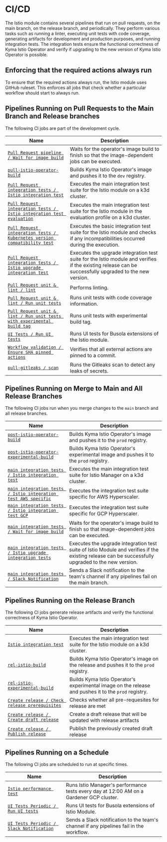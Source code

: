 # CI/CD
The Istio module contains several pipelines that run on pull requests, on the main branch, on the release branch, and periodically. They perform various tasks such as running a linter, executing unit tests with code coverage, generating artifacts for development and production purposes, and running integration tests. The integration tests ensure the functional correctness of Kyma Istio Operator and verify if upgrading to the new version of Kyma Istio Operator is possible.

## Enforcing that the required actions always run

To ensure that the required actions always run, the Istio module uses GitHub ruleset.
This enforces all jobs that check whether a particular workflow should start to always run.

## Pipelines Running on Pull Requests to the Main Branch and Release branches

The following CI jobs are part of the development cycle.

| Name                                                                                                                                                                                                        | Description                                                                                                                                            |
|-------------------------------------------------------------------------------------------------------------------------------------------------------------------------------------------------------------|--------------------------------------------------------------------------------------------------------------------------------------------------------|
| [`Pull Request pipeline / Wait for image build`](https://github.com/kyma-project/istio/blob/65822779cbf899909088820ab009450e579199f8/.github/workflows/pull-request.yaml#L32)                               | Waits for the operator's image build to finish so that the image-dependent jobs can be executed.                                                       |
| [`pull-istio-operator-build`](https://github.com/kyma-project/test-infra/blob/578e4bb754b1bf12e1964cb96436bd25b7c21996/prow/jobs/kyma-project/istio/istio-manager.yaml#L6)                                  | Builds Kyma Istio Operator's image and pushes it to the `dev` registry.                                                                                |
| [`Pull Request integration tests / Istio integration test`](https://github.com/kyma-project/istio/blob/65822779cbf899909088820ab009450e579199f8/.github/workflows/pull-integration.yaml#L31)                | Executes the main integration test suite for the Istio module on a k3d cluster.                                                                        |
| [`Pull Request integration tests / Istio integration test evaluation`](https://github.com/kyma-project/istio/blob/65822779cbf899909088820ab009450e579199f8/.github/workflows/pull-integration.yaml#L45)     | Executes the main integration test suite for the Istio module in the evaluation profile on a k3d cluster.                                              |
| [`Pull Request integration tests / Kubernetes version compatibility test`](https://github.com/kyma-project/istio/blob/65822779cbf899909088820ab009450e579199f8/.github/workflows/pull-integration.yaml#L10) | Executes the basic integration test suite for the Istio module and checks if any incompatibilities occurred during the execution.                      |
| [`Pull Request integration tests / Istio upgrade integration test`](https://github.com/kyma-project/istio/blob/65822779cbf899909088820ab009450e579199f8/.github/workflows/pull-integration.yaml#L19)        | Executes the upgrade integration test suite for the Istio module and verifies if the existing release can be successfully upgraded to the new version. |
| [`Pull Request unit & lint / lint`](https://github.com/kyma-project/istio/blob/65822779cbf899909088820ab009450e579199f8/.github/workflows/pull-unit-lint.yaml#L9)                                           | Performs linting.                                                                                                                                      |
| [`Pull Request unit & lint / Run unit tests`](https://github.com/kyma-project/istio/blob/65822779cbf899909088820ab009450e579199f8/.github/workflows/pull-unit-lint.yaml#L24)                                | Runs unit tests with code coverage information.                                                                                                        |
| [`Pull Request unit & lint / Run unit tests with experimental build tag`](https://github.com/kyma-project/istio/blob/65822779cbf899909088820ab009450e579199f8/.github/workflows/pull-unit-lint.yaml#L39)    | Runs unit tests with experimental build tag.                                                                                                           |
| [`UI Tests / Run UI tests`](https://github.com/kyma-project/istio/blob/65822779cbf899909088820ab009450e579199f8/.github/workflows/ui-tests.yaml#L7)                                                         | Runs UI tests for Busola extensions of the Istio module.                                                                                               |
| [`Workflow validation / Ensure SHA pinned actions`](https://github.com/kyma-project/istio/blob/65822779cbf899909088820ab009450e579199f8/.github/workflows/verify-commit-pins.yaml#L7)                       | Verifies that all external actions are pinned to a commit.                                                                                             |
| [`pull-gitleaks / scan`](https://github.com/kyma-project/istio/blob/main/.github/workflows/pull-gitleaks.yaml#L10)                                                                                          | Runs the Gitleaks scan to detect any leaks of secrets.                                                                                                 |

## Pipelines Running on Merge to Main and All Release Branches

The following CI jobs run when you merge changes to the `main` branch and all release branches.

| Name                                                                                                                                                                                               | Description                                                                                                                                       |
|----------------------------------------------------------------------------------------------------------------------------------------------------------------------------------------------------|---------------------------------------------------------------------------------------------------------------------------------------------------|
| [`post-istio-operator-build`](https://github.com/kyma-project/test-infra/blob/578e4bb754b1bf12e1964cb96436bd25b7c21996/prow/jobs/kyma-project/istio/istio-manager.yaml#L117)                       | Builds Kyma Istio Operator's image and pushes it to the `prod` registry.                                                                          |
| [`post-istio-operator-experimental-build`](https://github.com/kyma-project/test-infra/blob/ca3de673baede44bb1167fe54cc43ec7909fe69d/prow/jobs/kyma-project/istio/istio-manager.yaml#L231)          | Builds Kyma Istio Operator's experimental image and pushes it to the `prod` registry.                                                             |
| [`main integration tests / Istio integration test`](https://github.com/kyma-project/istio/blob/65822779cbf899909088820ab009450e579199f8/.github/workflows/main-integration.yaml#L59)               | Executes the main integration test suite for Istio Manager on a k3d cluster.                                                                      |
| [`main integration tests / Istio integration test AWS specific`](https://github.com/kyma-project/istio/blob/65822779cbf899909088820ab009450e579199f8/.github/workflows/main-integration.yaml#L103) | Executes the integration test suite specific for AWS Hyperscaler.                                                                                 |
| [`main integration tests / Istio integration test GCP`](https://github.com/kyma-project/istio/blob/65822779cbf899909088820ab009450e579199f8/.github/workflows/main-integration.yaml#L133)          | Executes the integration test suite specific for GCP Hyperscaler.                                                                                 |
| [`main integration tests / Wait for image build`](https://github.com/kyma-project/istio/blob/65822779cbf899909088820ab009450e579199f8/.github/workflows/main-integration.yaml#L34)                 | Waits for the operator's image build to finish so that image-dependent jobs can be executed.                                                      |
| [`main integration tests / Istio upgrade integration tests`](https://github.com/kyma-project/istio/blob/65822779cbf899909088820ab009450e579199f8/.github/workflows/main-integration.yaml#L46)      | Executes the upgrade integration test suite of Istio Module and verifies if the existing release can be successfully upgraded to the new version. |
| [`main integration tests / Slack Notification`](https://github.com/kyma-project/istio/blob/65822779cbf899909088820ab009450e579199f8/.github/workflows/main-integration.yaml#L193)                  | Sends a Slack notification to the team's channel if any pipelines fail on the main branch.                                                        |

## Pipelines Running on the Release Branch

The following CI jobs generate release artifacts and verify the functional correctness of Kyma Istio Operator.

| Name                                                                                                                                                                            | Description                                                                                          |
|---------------------------------------------------------------------------------------------------------------------------------------------------------------------------------|------------------------------------------------------------------------------------------------------|
| [`Istio integration test`](https://github.com/kyma-project/istio/blob/fd34803dd516c3b614fda4f5b9d9a4c8b46372bb/.github/workflows/main-integration.yaml#L46)                     | Executes the main integration test suite for the Istio module on a k3d cluster.                      |
| [`rel-istio-build`](https://github.com/kyma-project/test-infra/blob/578e4bb754b1bf12e1964cb96436bd25b7c21996/prow/jobs/kyma-project/istio/istio-manager.yaml#L61)               | Builds Kyma Istio Operator's image on the release and pushes it to the `prod` registry.              |
| [`rel-istio-experimental-build`](https://github.com/kyma-project/test-infra/blob/ca3de673baede44bb1167fe54cc43ec7909fe69d/prow/jobs/kyma-project/istio/istio-manager.yaml#L117) | Builds Kyma Istio Operator's experimental image on the release and pushes it to the `prod` registry. |
| [`Create release / Check release prerequisites`](https://github.com/kyma-project/istio/blob/d91645ab9c8935da03f82ed87623663cf2a621ad/.github/workflows/create-release.yaml#L17) | Checks whether all pre-requesites for release are met                                                |
| [`Create release / Create draft release`](https://github.com/kyma-project/istio/blob/d91645ab9c8935da03f82ed87623663cf2a621ad/.github/workflows/create-release.yaml#L44)        | Create a draft release that will be updated with release artifacts                                   |
| [`Create release / Publish release`](https://github.com/kyma-project/istio/blob/d91645ab9c8935da03f82ed87623663cf2a621ad/.github/workflows/create-release.yaml#L76)             | Publish the previously created draft release                                                         |

## Pipelines Running on a Schedule

The following CI jobs are scheduled to run at specific times.

| Name                                                                                                                                                                         | Description                                                                             |
|------------------------------------------------------------------------------------------------------------------------------------------------------------------------------|-----------------------------------------------------------------------------------------|
| [`Istio performance test`](https://github.com/kyma-project/istio/blob/fd34803dd516c3b614fda4f5b9d9a4c8b46372bb/.github/workflows/performance-test.yaml#L10)                  | Runs Istio Manager's performance tests every day at 12:00 AM on a Gardener GCP cluster. |
| [`UI Tests Periodic / Run UI tests`](https://github.com/kyma-project/istio/blob/65822779cbf899909088820ab009450e579199f8/.github/workflows/ui-tests-periodic.yaml#L8)        | Runs UI tests for Busola extensions of Istio Module.                                    |
| [`UI Tests Periodic / Slack Notification`](https://github.com/kyma-project/istio/blob/65822779cbf899909088820ab009450e579199f8/.github/workflows/ui-tests-periodic.yaml#L32) | Sends a Slack notification to the team's channel if any pipelines fail in the workflow. |
